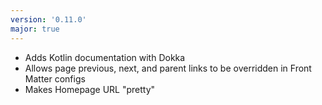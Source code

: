 ```yaml
---
version: '0.11.0'
major: true
---
```


- Adds Kotlin documentation with Dokka
- Allows page previous, next, and parent links to be overridden in Front Matter configs
- Makes Homepage URL "pretty"
